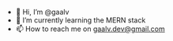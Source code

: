 - 👋 Hi, I’m @gaalv
- 🌱 I’m currently learning the MERN stack
- 📫 How to reach me on gaalv.dev@gmail.com

<!---
gaalv/gaalv is a ✨ special ✨ repository because its `README.md` (this file) appears on your GitHub profile.
You can click the Preview link to take a look at your changes.
--->
